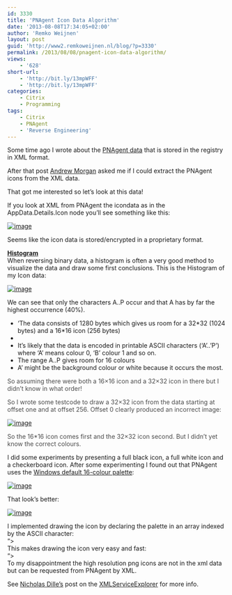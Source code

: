 ```yaml
---
id: 3330
title: 'PNAgent Icon Data Algorithm'
date: '2013-08-08T17:34:05+02:00'
author: 'Remko Weijnen'
layout: post
guid: 'http://www2.remkoweijnen.nl/blog/?p=3330'
permalink: /2013/08/08/pnagent-icon-data-algorithm/
views:
    - '628'
short-url:
    - 'http://bit.ly/13mpWFF'
    - 'http://bit.ly/13mpWFF'
categories:
    - Citrix
    - Programming
tags:
    - Citrix
    - PNAgent
    - 'Reverse Engineering'
---
```


Some time ago I wrote about the [PNAgent data](http://192.168.40.25:8081/2012/02/13/scripting-citrix-online-plugin-settings/) that is stored in the registry in XML format.

After that post [Andrew Morgan](http://andrewmorgan.ie/) asked me if I could extract the PNAgent icons from the XML data.

That got me interested so let’s look at this data!

If you look at XML from PNAgent the icondata as in the AppData.Details.Icon node you’ll see something like this:

[![image](http://192.168.40.25:8081/wp-content/uploads/2013/08/image_thumb3.png "image")](http://192.168.40.25:8081/wp-content/uploads/2013/08/image5.png)

Seems like the icon data is stored/encrypted in a proprietary format.

**<span style="text-decoration: underline;">Histogram</span>**  
When reversing binary data, a histogram is often a very good method to visualize the data and draw some first conclusions. This is the Histogram of my Icon data:

[![image](http://192.168.40.25:8081/wp-content/uploads/2013/08/image_thumb4.png "image")](http://192.168.40.25:8081/wp-content/uploads/2013/08/image6.png)

We can see that only the characters A..P occur and that A has by far the highest occurrence (40%).

- ‘The data consists of 1280 bytes which gives us room for a 32\*32 (1024 bytes) and a 16\*16 icon (256 bytes)
- 
- It’s likely that the data is encoded in printable ASCII characters (‘A’..’P’) where ‘A’ means colour 0, ‘B’ colour 1 and so on.
- The range A..P gives room for 16 colours
- A’ might be the background colour or white because it occurs the most.

<span style="color: #4c4c4c;">So assuming there were both a 16×16 icon and a 32×32 icon in there but I didn’t know in what order!</span>

<span style="color: #4c4c4c;">So I wrote some testcode to draw a 32×32 icon from the data starting at offset one and at offset 256. Offset 0 clearly produced an incorrect image:</span>

[![image](http://192.168.40.25:8081/wp-content/uploads/2013/08/image_thumb5.png "image")](http://192.168.40.25:8081/wp-content/uploads/2013/08/image7.png)

<span style="color: #4c4c4c;">So the 16\*16 icon comes first and the 32×32 icon second. But I didn’t yet know the correct colours.</span>

I did some experiments by presenting a full black icon, a full white icon and a checkerboard icon. After some experimenting I found out that PNAgent uses the [Windows default 16-colour palette](http://en.wikipedia.org/wiki/List_of_software_palettes#Microsoft_Windows_default_16-color_palette):

[![image](http://192.168.40.25:8081/wp-content/uploads/2013/08/image_thumb6.png "image")](http://192.168.40.25:8081/wp-content/uploads/2013/08/image8.png)

That look’s better:

[![image](http://192.168.40.25:8081/wp-content/uploads/2013/08/image_thumb7.png "image")](http://192.168.40.25:8081/wp-content/uploads/2013/08/image9.png)

I implemented drawing the icon by declaring the palette in an array indexed by the ASCII character:  
“&gt;  
This makes drawing the icon very easy and fast:  
“&gt;  
To my disappointment the high resolution png icons are not in the xml data but can be requested from PNAgent by XML.

See [Nicholas Dille’s](http://www.sepago.de/d/nicholas) post on the [XMLServiceExplorer](http://www.sepago.de/e/research-development/downloads/xmlserviceexplorer) for more info.